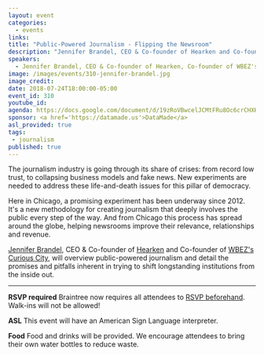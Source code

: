 ```yaml
---
layout: event
categories: 
  - events
links:
title: "Public-Powered Journalism - Flipping the Newsroom"
description: "Jennifer Brandel, CEO & Co-founder of Hearken and Co-founder of WBEZ’s Curious City, will overview public-powered journalism and detail the promises and pitfalls inherent in trying to shift longstanding institutions from the inside out."
speakers:
  - Jennifer Brandel, CEO & Co-founder of Hearken, Co-founder of WBEZ's Curious City
image: /images/events/310-jennifer-brandel.jpg
image_credit: 
date: 2018-07-24T18:00:00-05:00
event_id: 310
youtube_id: 
agenda: https://docs.google.com/document/d/19zRoVBwcelJCMtFRu8Oc6crCHXHZPbYA7ZBlPLdrm7Q/edit#
sponsor: <a href='https://datamade.us'>DataMade</a>
asl_provided: true
tags:
 - journalism
published: true
---
```


The journalism industry is going through its share of crises: from record low trust, to collapsing business models and fake news. New experiments are needed to address these life-and-death issues for this pillar of democracy. 

Here in Chicago, a promising experiment has been underway since 2012. It's a new methodology for creating journalism that deeply involves the public every step of the way. And from Chicago this process has spread around the globe, helping newsrooms improve their relevance, relationships and revenue. 

[Jennifer Brandel](https://twitter.com/JenniferBrandel), CEO & Co-founder of [Hearken](https://www.wearehearken.com/) and Co-founder of [WBEZ's Curious City](https://curiouscity.wbez.org/), will overview public-powered journalism and detail the promises and pitfalls inherent in trying to shift longstanding institutions from the inside out. 

---

**RSVP required** Braintree now requires all attendees to [RSVP beforehand](https://www.eventbrite.com/e/chi-hack-night-registration-41703945624). Walk-ins will not be allowed!

**ASL** This event will have an American Sign Language interpreter.

**Food** Food and drinks will be provided. We encourage attendees to bring their own water bottles to reduce waste.